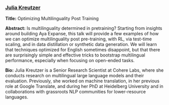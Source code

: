### [Julia Kreutzer](https://juliakreutzer.github.io/)

**Title:** Optimizing Multilinguality Post Training 

**Abstract:** Is multilinguality determined in pretraining? Starting from insights around building Aya Expanse, this talk will provide a few examples of how we can optimize multilinguality post pre-training, with RL, via test-time scaling, and in data distillation or synthetic data generation. We will learn that techniques optimized for English sometimes disappoint, but that there are surprisingly simple and effective tricks to bootstrap multilingual performance, especially when focusing on open-ended tasks.


**Bio:** Julia Kreutzer is a Senior Research Scientist at Cohere Labs, where she conducts research on multilingual large language models and their evaluation. Previously, she worked on machine translation, in her previous role at Google Translate, and during her PhD at Heidelberg University and in collaborations with grassroots NLP communities for lower-resource languages.